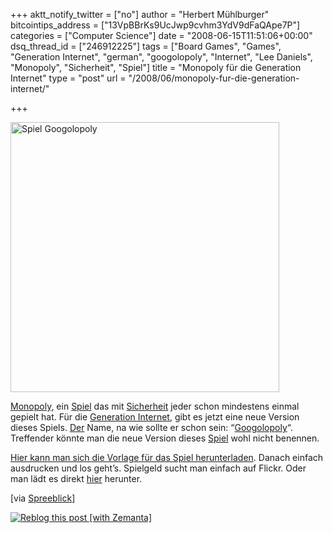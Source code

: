 +++
aktt_notify_twitter = ["no"]
author = "Herbert Mühlburger"
bitcointips_address = ["13VpBBrKs9UcJwp9cvhm3YdV9dFaQApe7P"]
categories = ["Computer Science"]
date = "2008-06-15T11:51:06+00:00"
dsq_thread_id = ["246912225"]
tags = ["Board Games", "Games", "Generation Internet", "german", "googolopoly", "Internet", "Lee Daniels", "Monopoly", "Sicherheit", "Spiel"]
title = "Monopoly für die Generation Internet"
type = "post"
url = "/2008/06/monopoly-fur-die-generation-internet/"

+++
<div class="mceTemp mceIEcenter">
  <dl id="attachment_700" class="wp-caption aligncenter" style="width: 440px;">
    <dt class="wp-caption-dt">
      <a href="http://178.79.139.40/wp-content/uploads/2010/01/googolopoly.png"><img class="size-large wp-image-700" title="Spiel Googolopoly" src="http://178.79.139.40/wp-content/uploads/2010/01/googolopoly-430x432.jpg" alt="Spiel Googolopoly" width="430" height="432" /></a>
    </dt>
  </dl>
</div>

<a title="Monopoly" href="http://de.wikipedia.org/wiki/Monopoly" target="_blank">Monopoly</a>, ein <a title="Posts tagged with Spiel" rel="tag" href="../tag/spiel/">Spiel</a> das mit <a title="Posts tagged with Sicherheit" rel="tag" href="../tag/sicherheit/">Sicherheit</a> jeder schon mindestens einmal gepielt hat. Für die <a title="Generation  Internet" href="http://en.wikipedia.org/wiki/Internet_generation" target="_blank">Generation Internet</a>, gibt es jetzt eine neue Version dieses Spiels. <a class="zem_slink" title="der mareK" rel="blog" href="http://www.basskissen.de">Der</a> Name, na wie sollte er schon sein: “<a title="Googolopoly" href="http://www.spreeblick.com/2008/06/14/monopoly-fur-die-generation-internet/" target="_blank">Googolopoly</a>“. Treffender könnte man die neue Version dieses <a title="Posts tagged with Spiel" rel="tag" href="../tag/spiel/">Spiel</a> wohl nicht benennen.

[Hier kann man sich die Vorlage für das Spiel herunterladen][1]. Danach einfach ausdrucken und los geht’s. Spielgeld sucht man einfach auf Flickr. Oder man lädt es direkt <a title="Spielgeld" href="http://farm3.static.flickr.com/2127/2388113764_8d1ae83eec_b_d.jpg" target="_blank">hier</a> herunter.

[via <a title="Spreeblick" href="http://www.spreeblick.com/2008/06/14/monopoly-fur-die-generation-internet/" target="_blank">Spreeblick</a>]

<div class="zemanta-pixie">
  <a class="zemanta-pixie-a" title="Reblog this post [with Zemanta]" href="http://reblog.zemanta.com/zemified/f8b31079-7442-406f-b6df-86fa2c2256f7/"><img class="zemanta-pixie-img" src="http://img.zemanta.com/reblog_e.png?x-id=f8b31079-7442-406f-b6df-86fa2c2256f7" alt="Reblog this post [with Zemanta]" /></a><span class="zem-script more-related pretty-attribution"></span>
</div>

 [1]: http://www.webrankinfo.com/images/google/googolopoly.png